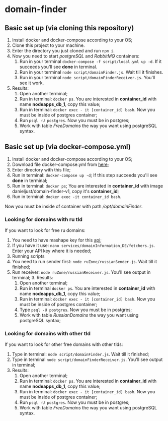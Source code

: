 # domain-finder
## Basic set up (via cloning this repository)
1. Install docker and docker-compose according to your OS;
2. Clone this project to your machine.
3. Enter the directory you just cloned and run `npm i`.
4. Now you need to start *postgreSQL* and *RabbitMQ* containers:
    1. Run in your terminal `docker-compose -f script/local.yml up -d`. If it succeeds you'll see **done** in terminal.
    2. Run in your terminal `node script/domainFinder.js`. Wait till it finishes.
    3. Run in your terminal `node script/domainFinderReceiver.js`. You'll see it work.
5. Results:
    1.  Open another terminal;
    2.  Run in terminal: `docker ps`. You are interested in **container_id** with name **nodeapps_db_1**, copy this value;
    3.  Run in terminal: `docker exec - it [container_id] bash`. Now you must be inside of postgres container;
    4.  Run `psql -U postgres`. Now you must be in postgres;
    5.  Work with table *FreeDomains* the way you want using postgreSQL syntax.
  
## Basic set up (via docker-compose.yml) 
1. Install docker and docker-compose according to your OS;
2. Download file docker-compose.yml from [here](https://github.com/danieljust/domain-finder/blob/master/readme/docker-compose.yml);
3. Enter directory with this file;
4. Run in terminal: 
    `docker-compose up -d`;
If this step succeeds you'll see **done** in terminal;
5. Run in terminal:
    `docker ps`;
You are interested in **container_id** with image danieljust/domain-finder-v1, copy it's **container_id**;
6. Run in terminal:
    `docker exec -it container_id bash`.
  
Now you must be inside of container with path */opt/domainFinder*.
### Looking for domains with ru tld
If you want to look for free ru domains:
1. You need to have mashape key for this [api](http://www.domaininformation.de);
2. If you have it use: 
`nano services/domainInformation_DE/fetchers.js`. Enter your API key where it is needed;
3. Running scripts
  1. You need to run sender first:
`node ruZone/russianSender.js`.
        Wait till it finished;
  2. Run receiver:
            `node ruZone/russianReceiver.js`.
        You'll see output in terminal;
    3. Results:
        1.  Open another terminal;
        2.  Run in terminal `docker ps`.
            You are interested in **container_id** with name **nodeapps_db_1**, copy this value;
        3.  Run in terminal:
            `docker exec - it [container_id] bash`.
        Now you must be inside of postgres container;
        4. Type `psql -U postgres`.
        Now you must be in postgres;
        5. Work with table *RussianDomains* the way you want using postgreSQL syntax;
### Looking for domains with other tld
If you want to look for other free domains with other tlds:
1. Type in terminal:
            `node script/domainFinder.js`.
        Wait till it finished;
2. Type in terminal 
            `node script/domainFinderReceiver.js`.
        You'll see output in terminal;
3. Results:
    1.  Open another terminal;
    2.  Run in terminal: `docker ps`. You are interested in **container_id** with name **nodeapps_db_1**, copy this value;
    3.  Run in terminal: `docker exec - it [container_id] bash`. Now you must be inside of postgres container;
    4.  Run `psql -U postgres`. Now you must be in postgres;
    5.  Work with table *FreeDomains* the way you want using postgreSQL syntax.
